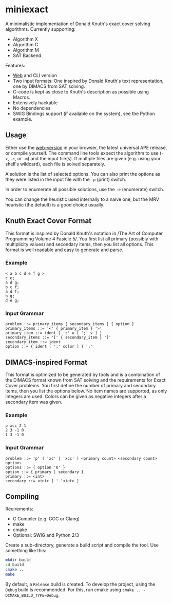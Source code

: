 # miniexact

A minimalistic implementation of Donald Knuth's exact cover solving algorithms.
Currently supporting:

  - Algorithm X
  - Algorithm C
  - Algorithm M
  - SAT Backend

Features:

  - [Web](https://miniexact.github.io/miniexact/) and CLI version
  - Two input formats: One inspired by Donald Knuth's text representation, one
    by DIMACS from SAT solving.
  - C-code is kept as close to Knuth's description as possible using Macros.
  - Extensively hackable
  - No dependencies
  - SWIG Bindings support (if available on the system), see the Python example.

## Usage

Either use the [web-version](https://miniexact.github.io/miniexact/) in your
browser, the latest universal APE release, or compile yourself. The command line
tools expect the algorithm to use (`-x`, `-c`, or `-m`) and the input file(s).
If multiple files are given (e.g. using your shell's wildcard), each file is
solved separately.

A solution is the list of selected options. You can also print the options as
they were listed in the input file with the `-p` (print) switch.

In order to enumerate all possible solutions, use the `-e` (enumerate) switch.

You can change the heuristic used internally to a naive one, but the MRV
heuristic (the default) is a good choice usually.

## Knuth Exact Cover Format

This format is inspired by Donald Knuth's notation in /The Art of Computer
Programming Volume 4 Fasicle 5/. You first list all primary (possibly with
multiplicity values) and secondary items, then you list all options. This format
is well readable and easy to generate and parse.

### Example

```text
< a b c d e f g >
c e;
a d g;
b c f;
a d f;
b g;
d e g;
```

### Input Grammar

``` ebnf
problem ::= primary_items [ secondary_items ] { option }
primary_items ::= '<' { primary_item } '>'
primary_item ::= ident [ ':' u [ ';' v ] ]
secondary_items ::= '[' { secondary_item } ']'
secondary_item ::= ident
option ::= { ident [ ':' color ] } ';'
```

## DIMACS-inspired Format

This format is optimized to be generated by tools and is a combination of the
DIMACS format known from SAT solving and the requirements for Exact Cover
problems. You first define the number of primary and secondary items, then you
list the options below. No item names are supported, as only integers are used.
Colors can be given as negative integers after a secondary item was given.

### Example

``` text
p xcc 2 1
2 3 -1 0
1 3 -1 0
```

### Input Grammar

``` ebnf
problem ::= 'p' ( 'xc' | 'xcc' ) <primary count> <secondary count> options
options ::= { option '0' }
option ::= { primary | secondary }
primary ::= <int>
secondary ::= <int> [ '-'<int> ]
```

## Compiling

Reqirements:

  - C Compiler (e.g. GCC or Clang)
  - make
  - cmake
  - Optional: SWIG and Python 2/3

Create a sub-directory, generate a build script and compile the tool. Use
something like this:

```bash
mkdir build
cd build
cmake ..
make
```

By default, a `Release` build is created. To develop the project, using the
`Debug` build is recommended. For this, run cmake using `cmake ..
-DCMAKE_BUILD_TYPE=Debug`.
